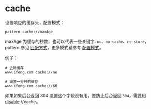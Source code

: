 # cache

设置响应的缓存头，配置模式：

	pattern cache://maxAge

maxAge 为缓存的秒数，也可以代表一些关键字: `no`、`no-cache`、`no-store`，pattern 参见 [匹配方式](../pattern.html)，更多模式请参考 [配置模式](../mode.html)。

例子：

	# 去除缓存
	www.ifeng.com cache://no

	# 设置一分钟的缓存
	www.ifeng.com cache://60


如果如果后台返回 304 设置这个字段没有用，要防止后台返回 `304`，需要用 [disable](disable.html)://cache。
